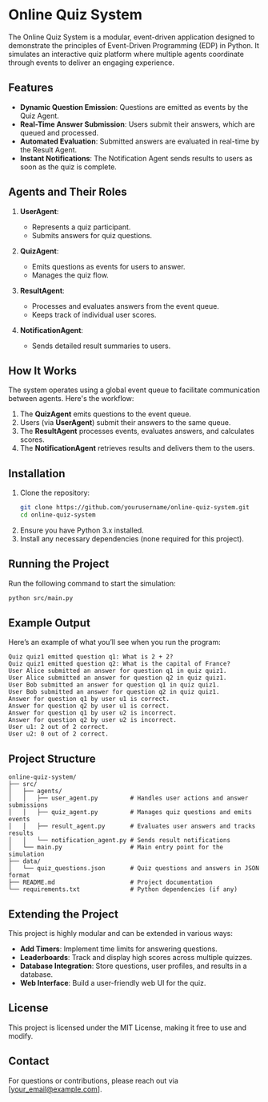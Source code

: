 # Online Quiz System

The Online Quiz System is a modular, event-driven application designed to demonstrate the principles of Event-Driven Programming (EDP) in Python. It simulates an interactive quiz platform where multiple agents coordinate through events to deliver an engaging experience. 

## Features
- **Dynamic Question Emission**: Questions are emitted as events by the Quiz Agent.
- **Real-Time Answer Submission**: Users submit their answers, which are queued and processed.
- **Automated Evaluation**: Submitted answers are evaluated in real-time by the Result Agent.
- **Instant Notifications**: The Notification Agent sends results to users as soon as the quiz is complete.

## Agents and Their Roles
1. **UserAgent**:
   - Represents a quiz participant.
   - Submits answers for quiz questions.

2. **QuizAgent**:
   - Emits questions as events for users to answer.
   - Manages the quiz flow.

3. **ResultAgent**:
   - Processes and evaluates answers from the event queue.
   - Keeps track of individual user scores.

4. **NotificationAgent**:
   - Sends detailed result summaries to users.

## How It Works
The system operates using a global event queue to facilitate communication between agents. Here's the workflow:
1. The **QuizAgent** emits questions to the event queue.
2. Users (via **UserAgent**) submit their answers to the same queue.
3. The **ResultAgent** processes events, evaluates answers, and calculates scores.
4. The **NotificationAgent** retrieves results and delivers them to the users.

## Installation
1. Clone the repository:
   ```bash
   git clone https://github.com/yourusername/online-quiz-system.git
   cd online-quiz-system
   ```
2. Ensure you have Python 3.x installed.
3. Install any necessary dependencies (none required for this project).

## Running the Project
Run the following command to start the simulation:
```bash
python src/main.py
```

## Example Output
Here’s an example of what you’ll see when you run the program:
```
Quiz quiz1 emitted question q1: What is 2 + 2?
Quiz quiz1 emitted question q2: What is the capital of France?
User Alice submitted an answer for question q1 in quiz quiz1.
User Alice submitted an answer for question q2 in quiz quiz1.
User Bob submitted an answer for question q1 in quiz quiz1.
User Bob submitted an answer for question q2 in quiz quiz1.
Answer for question q1 by user u1 is correct.
Answer for question q2 by user u1 is correct.
Answer for question q1 by user u2 is incorrect.
Answer for question q2 by user u2 is incorrect.
User u1: 2 out of 2 correct.
User u2: 0 out of 2 correct.
```

## Project Structure
```
online-quiz-system/
├── src/
│   ├── agents/
│   │   ├── user_agent.py         # Handles user actions and answer submissions
│   │   ├── quiz_agent.py         # Manages quiz questions and emits events
│   │   ├── result_agent.py       # Evaluates user answers and tracks results
│   │   └── notification_agent.py # Sends result notifications
│   └── main.py                   # Main entry point for the simulation
├── data/
│   └── quiz_questions.json       # Quiz questions and answers in JSON format
├── README.md                     # Project documentation
└── requirements.txt              # Python dependencies (if any)
```

## Extending the Project
This project is highly modular and can be extended in various ways:
- **Add Timers**: Implement time limits for answering questions.
- **Leaderboards**: Track and display high scores across multiple quizzes.
- **Database Integration**: Store questions, user profiles, and results in a database.
- **Web Interface**: Build a user-friendly web UI for the quiz.

## License
This project is licensed under the MIT License, making it free to use and modify.

## Contact
For questions or contributions, please reach out via [your_email@example.com].
